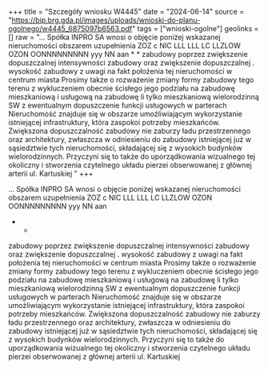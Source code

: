 +++
title = "Szczegóły wniosku W4445"
date = "2024-06-14"
source = "https://bip.brg.gda.pl/images/uploads/wnioski-do-planu-ogolnego/w4445_6875097b6563.pdf"
tags = ["wnioski-ogolne"]
geolinks = []
raw = "... Spółka INPRO SA wnosi o objęcie poniżej wskazanej nieruchomości obszarem uzupełnienia ZOZ c NIC LLL LLL LC LLZLOW OZON OONNNNNNNNN yyy NN aan  * * zabudowy poprzez zwiększenie dopuszczalnej intensywności zabudowy oraz zwiększenie dopuszczalnej . wysokość zabudowy z uwagi na fakt położenia tej nieruchomości w centrum miasta Prosimy także o rozważenie zmiany formy zabudowy tego terenu z wykluczeniem obecnie ścisłego jego podziału na zabudowę mieszkaniową i usługową na zabudowę li tylko mieszkaniową wielorodzinną SW z ewentualnym dopuszczenie funkcji usługowych w parterach Nieruchomość znajduje się w obszarze umożliwiającym wykorzystanie istniejącej infrastruktury, która zaspokoi potrzeby mieszkańców. Zwiększona dopuszczalność zabudowy nie zaburzy ładu przestrzennego oraz architektury, zwłaszcza w odniesieniu do zabudowy istniejącej już w sąsiedztwie tych nieruchomości, składającej się z wysokich budynków wielorodzinnych. Przyczyni się to także do uporządkowania wizualnego tej okoliczny i stworzenia czytelnego układu pierzei obserwowanej z głównej arterii ul. Kartuskiej "
+++

... Spółka INPRO SA wnosi o objęcie poniżej wskazanej nieruchomości obszarem uzupełnienia
ZOZ c NIC LLL LLL LC LLZLOW OZON OONNNNNNNNN
yyy NN aan
 * *
zabudowy poprzez zwiększenie dopuszczalnej intensywności zabudowy oraz zwiększenie dopuszczalnej .
wysokość zabudowy z uwagi na fakt położenia tej nieruchomości w centrum miasta Prosimy także o
rozważenie zmiany formy zabudowy tego terenu z wykluczeniem obecnie ścisłego jego podziału na zabudowę
mieszkaniową i usługową na zabudowę li tylko mieszkaniową wielorodzinną SW z ewentualnym dopuszczenie
funkcji usługowych w parterach
Nieruchomość znajduje się w obszarze umożliwiającym wykorzystanie istniejącej infrastruktury, która zaspokoi
potrzeby mieszkańców. Zwiększona dopuszczalność zabudowy nie zaburzy ładu przestrzennego oraz
architektury, zwłaszcza w odniesieniu do zabudowy istniejącej już w sąsiedztwie tych nieruchomości,
składającej się z wysokich budynków wielorodzinnych. Przyczyni się to także do uporządkowania wizualnego
tej okoliczny i stworzenia czytelnego układu pierzei obserwowanej z głównej arterii ul. Kartuskiej



